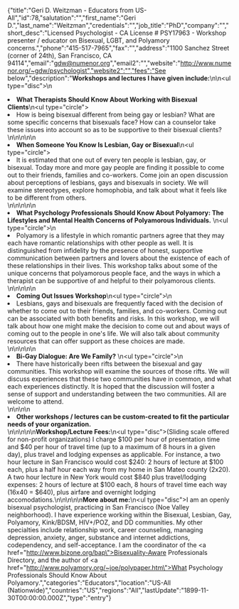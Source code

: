{"title":"Geri D. Weitzman - Educators from US-All","id":78,"salutation":"","first_name":"Geri D.","last_name":"Weitzman","credentials":"","job_title":"PhD","company":"","short_desc":"Licensed Psychologist - CA License # PSY17963 - Workshop presenter / educator on Bisexual, LGBT, and Polyamory concerns.","phone":"415-517-7965","fax":"","address":"1100 Sanchez Street (corner of 24th), San Francisco, CA 94114","email":"gdw@numenor.org","email2":"","website":"http://www.numenor.org/~gdw/psychologist","website2":"","fees":"See below","description":"**Workshops and lectures I have given include:**\n\n<ul type=\"disc\">\n<li>**What Therapists Should Know About Working with Bisexual Clients**\n<ul type=\"circle\"><li>How is being bisexual different from being gay or lesbian? What are some specific concerns that bisexuals face? How can a counselor take these issues into account so as to be supportive to their bisexual clients?</li></ul>\n</li>\n\n\n\n<li>**When Someone You Know Is Lesbian, Gay or Bisexual**\n<ul type=\"circle\"><li>It is estimated that one out of every ten people is lesbian, gay, or bisexual. Today more and more gay people are finding it possible to come out to their friends, families and co-workers. Come join an open discussion about perceptions of lesbians, gays and bisexuals in society. We will examine stereotypes, explore homophobia, and talk about what it feels like to be different from others. </li></ul>\n</li>\n\n\n\n<li>**What Psychology Professionals Should Know About Polyamory: The Lifestyles and Mental Health Concerns of Polyamorous Individuals.** \n<ul type=\"circle\">\n<li>Polyamory is a lifestyle in which romantic partners agree that they may each have romantic relationships with other people as well. It is distinguished from infidelity by the presence of honest, supportive communication between partners and lovers about the existence of each of these relationships in their lives. This workshop talks about some of the unique concerns that polyamorous people face, and the ways in which a therapist can be supportive of and helpful to their polyamorous clients.</li></ul>\n</li>\n\n\n\n<li>**Coming Out Issues Workshop**\n<ul type=\"circle\">\n<li>Lesbians, gays and bisexuals are frequently faced with the decision of whether to come out to their friends, families, and co-workers. Coming out can be associated with both benefits and risks. In this workshop, we will talk about how one might make the decision to come out and about ways of coming out to the people in one's life. We will also talk about community resources that can offer support as these choices are made.</li></ul> \n</li>\n\n\n\n<li>**Bi-Gay Dialogue: Are We Family?** \n<ul type=\"circle\">\n<li>There have historically been rifts between the bisexual and gay communities. This workshop will examine the sources of those rifts. We will discuss experiences that these two communities have in common, and what each experiences distinctly. It is hoped that the discussion will foster a sense of support and understanding between the two communities. All are welcome to attend.</li></ul>\n</li>\n\n\n<li>**Other workshops / lectures can be custom-created to fit the particular needs of your organization.**</li>\n</ul>\n\n\n\n**Workshop/Lecture Fees:**\n<ul type=\"disc\">(Sliding scale offered for non-profit organizations) I charge $100 per hour of presentation time and $40 per hour of travel time (up to a maximum of 8 hours in a given day), plus travel and lodging expenses as applicable. For instance, a two hour lecture in San Francisco would cost $240: 2 hours of lecture at $100 each, plus a half hour each way from my home in San Mateo county (2x20). A two hour lecture in New York would cost $840 plus travel/lodging expenses: 2 hours of lecture at $100 each, 8 hours of travel time each way (16x40 = $640), plus airfare and overnight lodging accomodations.\n</ul>\n\n\n\n**More about me:**\n<ul type=\"disc\">I am an openly bisexual psychologist, practicing in San Francisco (Noe Valley neighborhood). I have experience working within the Bisexual, Lesbian, Gay, Polyamory, Kink/BDSM, HIV+/POZ, and DD communities. My other specialties include relationship work, career counseling, managing depression, anxiety, anger, substance and internet addictions, codependency, and self-acceptance. I am the coordinator of the <a href=\"http://www.bizone.org/bap\">Bisexuality-Aware Professionals Directory</a>, and the author of <a href=\"http://www.polyamory.org/~joe/polypaper.htm\">What Psychology Professionals Should Know About Polyamory</a>.</ul>","categories":"Educators","location":"US-All (Nationwide)","countries":"US","regions":"All","lastUpdate":"1899-11-30T00:00:00.000Z","type":"entry"}
